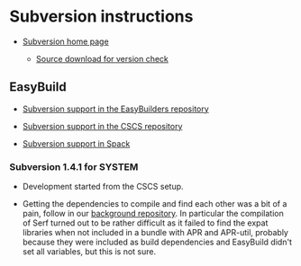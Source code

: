 # Subversion instructions

  * [Subversion home page](https://subversion.apache.org/)

      * [Source download for version check](https://subversion.apache.org/download.cgi)


## EasyBuild

  * [Subversion support in the EasyBuilders repository](https://github.com/easybuilders/easybuild-easyconfigs/tree/develop/easybuild/easyconfigs/s/Subversion)

  * [Subversion support in the CSCS repository](https://github.com/eth-cscs/production/tree/master/easybuild/easyconfigs/s/Subversion)

  * [Subversion support in Spack](https://github.com/spack/spack/tree/develop/var/spack/repos/builtin/packages/subversion)


### Subversion 1.4.1 for SYSTEM

  * Development started from the CSCS setup.

  * Getting the dependencies to compile and find each other was a bit of a pain,
    follow in our [background repository](https://github.com/Lumi-supercomputer/LUMI-EasyBuild-background).
    In particular the compilation of Serf turned out to be rather difficult as it failed
    to find the expat libraries when not included in a bundle with APR and APR-util,
    probably because they were included as build dependencies and EasyBuild didn't
    set all variables, but this is not sure.

